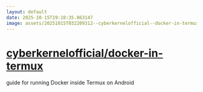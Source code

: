 ```yaml
---
layout: default
date: 2025-10-15T19:10:35.863147
image: assets/20251015T032209312--cyberkernelofficial--docker-in-termux--20251015T033028706--cropped.png
---
```


# [cyberkernelofficial/docker-in-termux](https://github.com/cyberkernelofficial/docker-in-termux)

guide for running Docker inside Termux on Android
